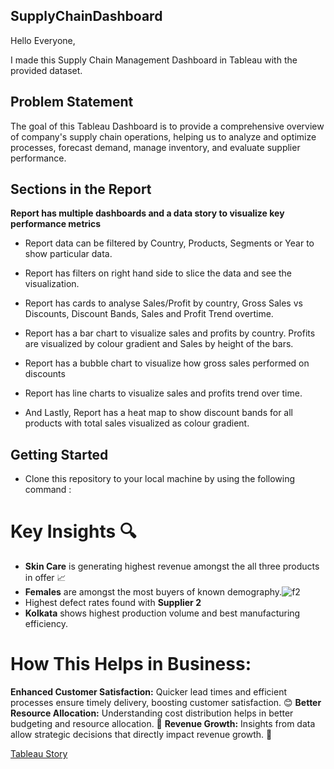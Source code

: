 ## SupplyChainDashboard

Hello Everyone, 

I made this Supply Chain Management Dashboard in Tableau with the provided dataset.

## Problem Statement

The goal of this Tableau Dashboard is to provide a comprehensive overview of company's supply chain operations, helping us to analyze and optimize processes, forecast demand, manage inventory, and evaluate supplier performance.

## Sections in the Report

**Report has multiple dashboards and a data story to visualize key performance metrics**

- Report data can be filtered by Country, Products, Segments or Year to show particular data.

- Report has filters on right hand side to slice the data and see the visualization.

- Report has cards to analyse Sales/Profit by country, Gross Sales vs Discounts, Discount Bands, Sales and Profit Trend overtime.

- Report has a bar chart to visualize sales and profits by country. Profits are visualized by colour gradient and Sales by height of the bars.

- Report has a bubble chart to visualize how gross sales performed on discounts

- Report has line charts to visualize sales and profits trend over time. 

- And Lastly, Report has a heat map to show discount bands for all products with total sales visualized as colour gradient.


## Getting Started

- Clone this repository to your local machine by using the following command :

# Key Insights 🔍
 - **Skin Care** is generating highest revenue amongst the all three products in offer 📈
 - **Females** are amongst the most buyers of known demography.![f2](https://github.com/user-attachments/assets/f9482f51-3ebb-4098-ba96-f08b53e45605)
 - Highest defect rates found with **Supplier 2**
 - **Kolkata** shows highest production volume and best manufacturing efficiency.


# How This Helps in Business:
**Enhanced Customer Satisfaction:** Quicker lead times and efficient processes ensure timely delivery, boosting customer satisfaction. 😊
**Better Resource Allocation:** Understanding cost distribution helps in better budgeting and resource allocation. 🧩
**Revenue Growth:** Insights from data allow strategic decisions that directly impact revenue growth. 💸
















[Tableau Story](https://public.tableau.com/app/profile/navneet.chauhan2330/viz/SupplyChainManagementDashboard_17285833259470/SupplyChainManagementStoryline?publish=yes)
